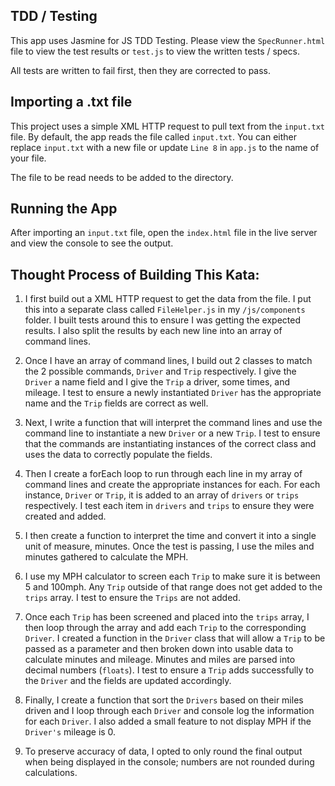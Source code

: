 ## TDD / Testing
This app uses Jasmine for JS TDD Testing. Please view the `SpecRunner.html` file to view the test results or `test.js` to view the written tests / specs.

All tests are written to fail first, then they are corrected to pass.

## Importing a .txt file
This project uses a simple XML HTTP request to pull text from the `input.txt` file. By default, the app reads the file called `input.txt`. You can either replace `input.txt` with a new file or update `Line 8` in `app.js` to the name of your file.

The file to be read needs to be added to the directory.

## Running the App
After importing an `input.txt` file, open the `index.html` file in the live server and view the console to see the output.


## Thought Process of Building This Kata:

1. I first build out a XML HTTP request to get the data from the file. I put this into a separate class called `FileHelper.js` in my `/js/components` folder. I built tests around this to ensure I was getting the expected results. I also split the results by each new line into an array of command lines.

2. Once I have an array of command lines, I build out 2 classes to match the 2 possible commands, `Driver` and `Trip` respectively. I give the `Driver` a name field and I give the `Trip` a driver, some times, and mileage. I test to ensure a newly instantiated `Driver` has the appropriate name and the `Trip` fields are correct as well.

3. Next, I write a function that will interpret the command lines and use the command line to instantiate a new `Driver` or a new `Trip`. I test to ensure that the commands are instantiating instances of the correct class and uses the data to correctly populate the fields.

4. Then I create a forEach loop to run through each line in my array of command lines and create the appropriate instances for each. For each instance, `Driver` or `Trip`, it is added to an array of `drivers` or `trips` respectively. I test each item in `drivers` and `trips` to ensure they were created and added.

5. I then create a function to interpret the time and convert it into a single unit of measure, minutes. Once the test is passing, I use the miles and minutes gathered to calculate the MPH.

6. I use my MPH calculator to screen each `Trip` to make sure it is between 5 and 100mph. Any `Trip` outside of that range does not get added to the `trips` array. I test to ensure the `Trips` are not added.

7. Once each `Trip` has been screened and placed into the `trips` array, I then loop through the array and add each `Trip` to the corresponding `Driver`. I created a function in the `Driver` class that will allow a `Trip` to be passed as a parameter and then broken down into usable data to calculate minutes and mileage. Minutes and miles are parsed into decimal numbers (`floats`). I test to ensure a `Trip` adds successfully to the `Driver` and the fields are updated accordingly.

8. Finally, I create a function that sort the `Drivers` based on their miles driven and I loop through each `Driver` and console log the information for each `Driver`. I also added a small feature to not display MPH if the `Driver's` mileage is 0.

9. To preserve accuracy of data, I opted to only round the final output when being displayed in the console; numbers are not rounded during calculations.